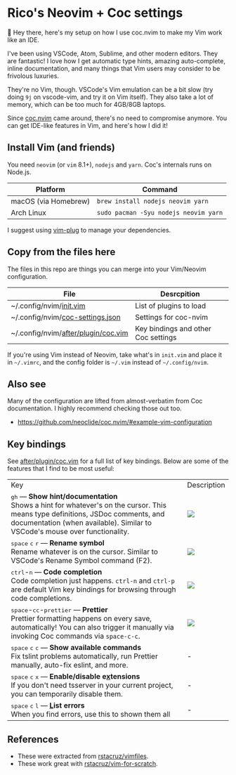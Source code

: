# Rico's Neovim + Coc settings

:wave: Hey there, here's my setup on how I use coc.nvim to make my Vim work like an IDE.

I've been using VSCode, Atom, Sublime, and other modern editors. They are fantastic! I love how I get automatic type hints, amazing auto-complete, inline documentation, and many things that Vim users may consider to be frivolous luxuries.

They're no Vim, though. VSCode's Vim emulation can be a bit slow (try doing `9j` on vscode-vim, and try it on Vim itself). They also take a lot of memory, which can be too much for 4GB/8GB laptops.

Since [coc.nvim](https://github.com/neoclide/coc.nvim/) came around, there's no need to compromise anymore. You can get IDE-like features in Vim, and here's how I did it!

## Install Vim (and friends)

You need `neovim` (or `vim` 8.1+), `nodejs` and `yarn`. Coc's internals runs on Node.js.

| Platform             | Command                               |
| -------------------- | ------------------------------------- |
| macOS (via Homebrew) | `brew install nodejs neovim yarn`     |
| Arch Linux           | `sudo pacman -Syu nodejs neovim yarn` |

I suggest using [vim-plug](https://github.com/junegunn/vim-plug) to manage your dependencies.

## Copy from the files here

The files in this repo are things you can merge into your Vim/Neovim configuration.

| File                                                          | Desrcpition                         |
| ------------------------------------------------------------- | ----------------------------------- |
| ~/.config/nvim/[init.vim](./init.vim)                         | List of plugins to load             |
| ~/.config/nvim/[coc-settings.json](./coc-settings.json)       | Settings for coc-nvim               |
| ~/.config/nvim/[after/plugin/coc.vim](./after/plugin/coc.vim) | Key bindings and other Coc settings |

If you're using Vim instead of Neovim, take what's in `init.vim` and place it in `~/.vimrc`, and the config folder is `~/.vim` instead of `~/.config/nvim`.

## Also see

Many of the configuration are lifted from almost-verbatim from Coc documentation. I highly recommend checking those out too.

- https://github.com/neoclide/coc.nvim/#example-vim-configuration

## Key bindings

See [after/plugin/coc.vim](.after/plugin/coc.vim) for a full list of key bindings. Below are some of the features that I find to be most useful:

<table>

<tr>
<td>Key</td>
<td>Description</td>
</tr>

<tr>
<td>
<kbd>g</kbd><kbd>h</kbd> &mdash; <strong>Show hint/documentation</strong><br>
Shows a hint for whatever's on the cursor. This means type definitions, JSDoc comments, and documentation (when available). Similar to VSCode's mouse over functionality.
</td>
<td>
<img src='./screenshots/coc_show_docs.gif'>
</td>
</tr>

<tr>
<td>
<kbd>space</kbd> <kbd>c</kbd> <kbd>r</kbd> &mdash; <strong>Rename symbol</strong><br>
Rename whatever is on the cursor. Similar to VSCode's Rename Symbol command (F2).
</td>
<td>
<img src='./screenshots/coc_rename.gif'>
</td>
</tr>

<tr>
<td>
<kbd>ctrl</kbd>-<kbd>n</kbd> &mdash; <strong>Code completion</strong><br>
Code completion just happens. <code>ctrl-n</code> and <code>ctrl-p</code> are default Vim key bindings for browsing through code completions.
</td>
<td>
<img src='./screenshots/coc_completion.gif'>
</td>
</tr>

<tr>
<td>
<kbd>space</kbd>-<kbd>c</kbd><kbd>c</kbd>-<kbd>prettier</kbd> &mdash; <strong>Prettier</strong><br>
Prettier formatting happens on every save, automatically! You can also trigger it manually via invoking Coc commands via <code>space-c-c</code>.
</td>
<td>
<img src='./screenshots/coc_prettier.gif'>
</td>
</tr>

<tr>
<td>
<kbd>space</kbd> <kbd>c</kbd> <kbd>c</kbd> &mdash; <strong>Show available commands</strong><br>
Fix tslint problems automatically, run Prettier manually, auto-fix eslint, and more.
</td>
<td>
-
</td>
</tr>

<tr>
<td>
<kbd>space</kbd> <kbd>c</kbd> <kbd>x</kbd> &mdash; <strong>Enable/disable e<u>x</u>tensions</strong><br>
If you don't need tsserver in your current project, you can temporarily disable them.
</td>
<td>
-
</td>
</tr>

<tr>
<td>
<kbd>space</kbd> <kbd>c</kbd> <kbd>l</kbd> &mdash; <strong><u>L</u>ist errors</strong><br>
When you find errors, use this to shown them all
</td>
<td>
-
</td>
</tr>

</table>

## References

- These were extracted from [rstacruz/vimfiles](https://github.com/rstacruz/vimfiles/).
- These work great with [rstacruz/vim-for-scratch](https://github.com/rstacruz/vim-from-scratch).
